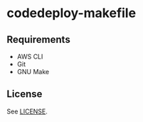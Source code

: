 # codedeploy-makefile

## Requirements

* AWS CLI
* Git
* GNU Make

## License

See [LICENSE](LICENSE).
